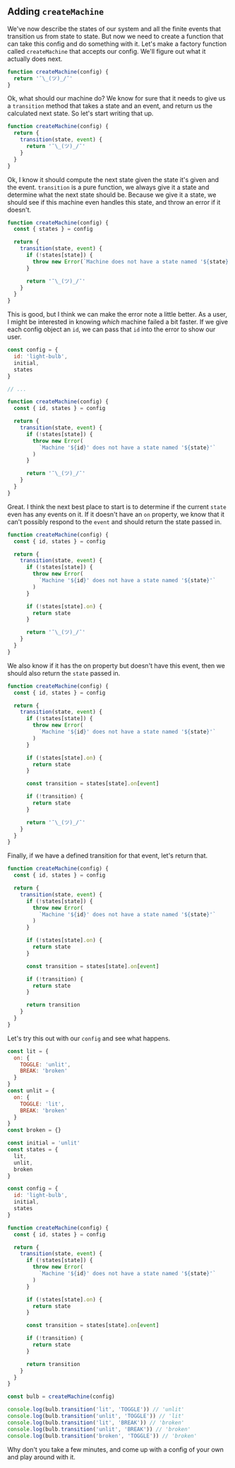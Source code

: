 ## Adding `createMachine`

We've now describe the states of our system and all the finite events that transition us from state to state. But now we need to create a function that can take this config and do something with it. Let's make a factory function called `createMachine` that accepts our config. We'll figure out what it actually does next.

```javascript
function createMachine(config) {
  return '¯\_(ツ)_/¯'
}
```

Ok, what should our machine do? We know for sure that it needs to give us a `transition` method that takes a state and an event, and return us the calculated next state. So let's start writing that up.

```javascript
function createMachine(config) {
  return {
    transition(state, event) {
      return '¯\_(ツ)_/¯'
    }
  }
}
```

Ok, I know it should compute the next state given the state it's given and the event. `transition` is a pure function, we always give it a state and determine what the next state should be. Because we give it a state, we should see if this machine even handles this state, and throw an error if it doesn't.

```javascript
function createMachine(config) {
  const { states } = config

  return {
    transition(state, event) {
      if (!states[state]) {
        throw new Error(`Machine does not have a state named '${state}'`)
      }

      return '¯\_(ツ)_/¯'
    }
  }
}
```

This is good, but I think we can make the error note a little better. As a user, I might be interested in knowing _which_ machine failed a bit faster. If we give each config object an `id`, we can pass that `id` into the error to show our user.

```javascript
const config = {
  id: 'light-bulb',
  initial,
  states
}

// ...

function createMachine(config) {
  const { id, states } = config

  return {
    transition(state, event) {
      if (!states[state]) {
        throw new Error(
          `Machine '${id}' does not have a state named '${state}'`
        )
      }

      return '¯\_(ツ)_/¯'
    }
  }
}
```

Great. I think the next best place to start is to determine if the current `state` even has any events on it. If it doesn't have an `on` property, we know that it can't possibly respond to the `event` and should return the state passed in.

```javascript
function createMachine(config) {
  const { id, states } = config

  return {
    transition(state, event) {
      if (!states[state]) {
        throw new Error(
          `Machine '${id}' does not have a state named '${state}'`
        )
      }

      if (!states[state].on) {
        return state
      }

      return '¯\_(ツ)_/¯'
    }
  }
}
```

We also know if it has the on property but doesn't have this event, then we should also return the `state` passed in.

```javascript
function createMachine(config) {
  const { id, states } = config

  return {
    transition(state, event) {
      if (!states[state]) {
        throw new Error(
          `Machine '${id}' does not have a state named '${state}'`
        )
      }

      if (!states[state].on) {
        return state
      }

      const transition = states[state].on[event]

      if (!transition) {
        return state
      }

      return '¯\_(ツ)_/¯'
    }
  }
}
```

Finally, if we have a defined transition for that event, let's return that.

```javascript
function createMachine(config) {
  const { id, states } = config

  return {
    transition(state, event) {
      if (!states[state]) {
        throw new Error(
          `Machine '${id}' does not have a state named '${state}'`
        )
      }

      if (!states[state].on) {
        return state
      }

      const transition = states[state].on[event]

      if (!transition) {
        return state
      }

      return transition
    }
  }
}
```

Let's try this out with our `config` and see what happens.

```javascript
const lit = {
  on: {
    TOGGLE: 'unlit',
    BREAK: 'broken'
  }
}
const unlit = {
  on: {
    TOGGLE: 'lit',
    BREAK: 'broken'
  }
}
const broken = {}

const initial = 'unlit'
const states = {
  lit,
  unlit,
  broken
}

const config = {
  id: 'light-bulb',
  initial,
  states
}

function createMachine(config) {
  const { id, states } = config

  return {
    transition(state, event) {
      if (!states[state]) {
        throw new Error(
          `Machine '${id}' does not have a state named '${state}'`
        )
      }

      if (!states[state].on) {
        return state
      }

      const transition = states[state].on[event]

      if (!transition) {
        return state
      }

      return transition
    }
  }
}

const bulb = createMachine(config)

console.log(bulb.transition('lit', 'TOGGLE')) // 'unlit'
console.log(bulb.transition('unlit', 'TOGGLE')) // 'lit'
console.log(bulb.transition('lit', 'BREAK')) // 'broken'
console.log(bulb.transition('unlit', 'BREAK')) // 'broken'
console.log(bulb.transition('broken', 'TOGGLE')) // 'broken'
```

Why don't you take a few minutes, and come up with a config of your own and play around with it.
